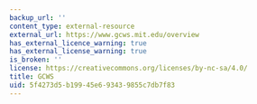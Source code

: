 ```yaml
---
backup_url: ''
content_type: external-resource
external_url: https://www.gcws.mit.edu/overview
has_external_licence_warning: true
has_external_license_warning: true
is_broken: ''
license: https://creativecommons.org/licenses/by-nc-sa/4.0/
title: GCWS
uid: 5f4273d5-b199-45e6-9343-9855c7db7f83
---
```

